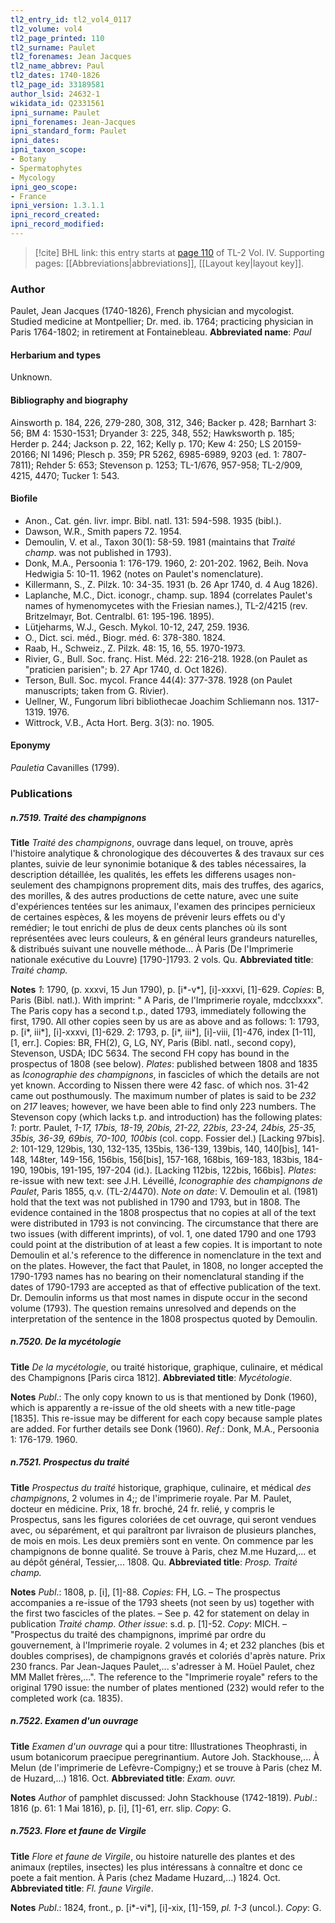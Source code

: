 ```yaml
---
tl2_entry_id: tl2_vol4_0117
tl2_volume: vol4
tl2_page_printed: 110
tl2_surname: Paulet
tl2_forenames: Jean Jacques
tl2_name_abbrev: Paul
tl2_dates: 1740-1826
tl2_page_id: 33189581
author_lsid: 24632-1
wikidata_id: Q2331561
ipni_surname: Paulet
ipni_forenames: Jean-Jacques
ipni_standard_form: Paulet
ipni_dates: 
ipni_taxon_scope: 
- Botany
- Spermatophytes
- Mycology
ipni_geo_scope: 
- France
ipni_version: 1.3.1.1
ipni_record_created: 
ipni_record_modified:
---
```



> [!cite] BHL link: this entry starts at [page 110](https://www.biodiversitylibrary.org/page/33189581) of TL-2 Vol. IV.
> Supporting pages: [[Abbreviations|abbreviations]], [[Layout key|layout key]].

### Author

Paulet, Jean Jacques (1740-1826), French physician and mycologist. Studied medicine at Montpellier; Dr. med. ib. 1764; practicing physician in Paris 1764-1802; in retirement at Fontainebleau. 
**Abbreviated name**: *Paul*

#### Herbarium and types

Unknown.

#### Bibliography and biography

Ainsworth p. 184, 226, 279-280, 308, 312, 346; Backer p. 428; Barnhart 3: 56; BM 4: 1530-1531; Dryander 3: 225, 348, 552; Hawksworth p. 185; Herder p. 244; Jackson p. 22, 162; Kelly p. 170; Kew 4: 250; LS 20159-20166; NI 1496; Plesch p. 359; PR 5262, 6985-6989, 9203 (ed. 1: 7807-7811); Rehder 5: 653; Stevenson p. 1253; TL-1/676, 957-958; TL-2/909, 4215, 4470; Tucker 1: 543.

#### Biofile

- Anon., Cat. gén. livr. impr. Bibl. natl. 131: 594-598. 1935 (bibl.).
- Dawson, W.R., Smith papers 72. 1954.
- Demoulin, V. et al., Taxon 30(1): 58-59. 1981 (maintains that *Traité champ*. was not published in 1793).
- Donk, M.A., Persoonia 1: 176-179. 1960, 2: 201-202. 1962, Beih. Nova Hedwigia 5: 10-11. 1962 (notes on Paulet's nomenclature).
- Killermann, S., Z. Pilzk. 10: 34-35. 1931 (b. 26 Apr 1740, d. 4 Aug 1826).
- Laplanche, M.C., Dict. iconogr., champ. sup. 1894 (correlates Paulet's names of hymenomycetes with the Friesian names.), TL-2/4215 (rev. Britzelmayr, Bot. Centralbl. 61: 195-196. 1895).
- Lütjeharms, W.J., Gesch. Mykol. 10-12, 247, 259. 1936.
- O., Dict. sci. méd., Biogr. méd. 6: 378-380. 1824.
- Raab, H., Schweiz., Z. Pilzk. 48: 15, 16, 55. 1970-1973.
- Rivier, G., Bull. Soc. franç. Hist. Méd. 22: 216-218. 1928.(on Paulet as "praticien parisien"; b. 27 Apr 1740, d. Oct 1826).
- Terson, Bull. Soc. mycol. France 44(4): 377-378. 1928 (on Paulet manuscripts; taken from G. Rivier).
- Uellner, W., Fungorum libri bibliothecae Joachim Schliemann nos. 1317-1319. 1976.
- Wittrock, V.B., Acta Hort. Berg. 3(3): no. 1905.

#### Eponymy

*Pauletia* Cavanilles (1799).

### Publications

##### n.7519. Traité des champignons

**Title**
*Traité des champignons*, ouvrage dans lequel, on trouve, après l'histoire analytique & chronologique des découvertes & des travaux sur ces plantes, suivie de leur synonimie botanique & des tables nécessaires, la description détaillée, les qualités, les effets les differens usages non-seulement des champignons proprement dits, mais des truffes, des agarics, des morilles, & des autres productions de cette nature, avec une suite d'expériences tentées sur les animaux, l'examen des principes pernicieux de certaines espèces, & les moyens de prévenir leurs effets ou d'y remédier; le tout enrichi de plus de deux cents planches où ils sont représentées avec leurs couleurs, & en général leurs grandeurs naturelles, & distribués suivant une nouvelle méthode... À Paris (De l'Imprimerie nationale exécutive du Louvre) \[1790-\]1793. 2 vols. Qu.
**Abbreviated title**: *Traité champ.*

**Notes**
*1*: 1790, (p. xxxvi, 15 Jun 1790), p. \[i\*-v\*\], \[i\]-xxxvi, \[1\]-629. *Copies*: B, Paris (Bibl. natl.). With imprint: " A Paris, de l'Imprimerie royale, mdcclxxxx". The Paris copy has a second t.p., dated 1793, immediately following the first, 1790. All other copies seen by us are as above and as follows:
1: 1793, p. \[i\*, iii\*\], \[i\]-xxxvi, \[1\]-629.
*2*: 1793, p. \[i\*, iii\*\], \[i\]-viii, \[1\]-476, index \[1-11\], \[1, err.\]. Copies: BR, FH(2), G, LG, NY, Paris (Bibl. natl., second copy), Stevenson, USDA; IDC 5634. The second FH copy has bound in the prospectus of 1808 (see below).
*Plates*: published between 1808 and 1835 as *Iconographie des champignons*, in fascicles of which the details are not yet known. According to Nissen there were 42 fasc. of which nos. 31-42 came out posthumously. The maximum number of plates is said to be *232* on *217* leaves; however, we have been able to find only 223 numbers. The Stevenson copy (which lacks t.p. and introduction) has the following plates:
*1*: portr. Paulet, *1-17, 17bis, 18-19, 20bis, 21-22, 22bis, 23-24, 24bis, 25-35, 35bis, 36-39, 69bis, 70-100, 100bis* (col. copp. Fossier del.) \[Lacking 97bis\].
*2*: 101-129, 129bis, 130, 132-135, 135bis, 136-139, 139bis, 140, 140\[bis\], 141-148, 148ter, 149-156, 156bis, 156\[bis\], 157-168, 168bis, 169-183, 183bis, 184-190, 190bis, 191-195, 197-204 (id.). \[Lacking 112bis, 122bis, 166bis\].
*Plates*: re-issue with new text: see J.H. Léveillé, *Iconographie des champignons de Paulet*, Paris 1855, q.v. (TL-2/4470).
*Note on date*: V. Demoulin et al. (1981) hold that the text was not published in 1790 and 1793, but in 1808. The evidence contained in the 1808 prospectus that no copies at all of the text were distributed in 1793 is not convincing. The circumstance that there are two issues (with different imprints), of vol. 1, one dated 1790 and one 1793 could point at the distribution of at least a few copies. It is important to note Demoulin et al.'s reference to the difference in nomenclature in the text and on the plates. However, the fact that Paulet, in 1808, no longer accepted the 1790-1793 names has no bearing on their nomenclatural standing if the dates of 1790-1793 are accepted as that of effective publication of the text. Dr. Demoulin informs us that most names in dispute occur in the second volume (1793). The question remains unresolved and depends on the interpretation of the sentence in the 1808 prospectus quoted by Demoulin.

##### n.7520. De la mycétologie

**Title**
*De la mycétologie*, ou traité historique, graphique, culinaire, et médical des Champignons \[Paris circa 1812\].
**Abbreviated title**: *Mycétologie*.

**Notes**
*Publ*.: The only copy known to us is that mentioned by Donk (1960), which is apparently a re-issue of the old sheets with a new title-page \[1835\]. This re-issue may be different for each copy because sample plates are added. For further details see Donk (1960).
*Ref*.: Donk, M.A., Persoonia 1: 176-179. 1960.

##### n.7521. Prospectus du traité

**Title**
*Prospectus du traité* historique, graphique, culinaire, et médical *des champignons*, 2 volumes in 4;; de l'imprimerie royale. Par M. Paulet, docteur en médicine. Prix, 18 fr. broché, 24 fr. relié, y compris le Prospectus, sans les figures coloriées de cet ouvrage, qui seront vendues avec, ou séparément, et qui paraîtront par livraison de plusieurs planches, de mois en mois. Les deux premièrs sont en vente. On commence par les champignons de bonne qualité. Se trouve à Paris, chez M.me Huzard,... et au dépôt général, Tessier,... 1808. Qu.
**Abbreviated title**: *Prosp. Traité champ.*

**Notes**
*Publ*.: 1808, p. \[i\], \[1\]-88. *Copies*: FH, LG. – The prospectus accompanies a re-issue of the 1793 sheets (not seen by us) together with the first two fascicles of the plates. – See p. 42 for statement on delay in publication *Traité champ*.
*Other issue*: s.d. p. \[1\]-52. *Copy*: MICH. – "Prospectus du traité des champignons, imprimé par ordre du gouvernement, à l'Imprimerie royale. 2 volumes in 4; et 232 planches (bis et doubles comprises), de champignons gravés et coloriés d'après nature. Prix 230 francs. Par Jean-Jaques Paulet,... s'adresser à M. Hoüel Paulet, chez MM Mallet frères,...". The reference to the "Imprimerie royale" refers to the original 1790 issue: the number of plates mentioned (232) would refer to the completed work (ca. 1835).

##### n.7522. Examen d'un ouvrage

**Title**
*Examen d'un ouvrage* qui a pour titre: Illustrationes Theophrasti, in usum botanicorum praecipue peregrinantium. Autore Joh. Stackhouse,... À Melun (de l'imprimerie de Lefèvre-Compigny;) et se trouve à Paris (chez M. de Huzard,...) 1816. Oct.
**Abbreviated title**: *Exam. ouvr.*

**Notes**
*Author* of pamphlet discussed: John Stackhouse (1742-1819).
*Publ*.: 1816 (p. 61: 1 Mai 1816), p. \[i\], \[1\]-61, err. slip. *Copy*: G.

##### n.7523. Flore et faune de Virgile

**Title**
*Flore et faune de Virgile*, ou histoire naturelle des plantes et des animaux (reptiles, insectes) les plus intéressans à connaître et donc ce poete a fait mention. À Paris (chez Madame Huzard,...) 1824. Oct.
**Abbreviated title**: *Fl. faune Virgile*.

**Notes**
*Publ*.: 1824, front., p. \[i\*-vi\*\], \[i\]-xix, \[1\]-159, *pl. 1-3* (uncol.). *Copy*: G.

